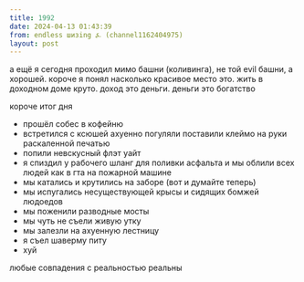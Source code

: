 ```yaml
---
title: 1992
date: 2024-04-13 01:43:39
from: endless шизing ⍼ (channel1162404975)
layout: post
---
```


а ещё я сегодня проходил мимо башни (коливинга), не той evil башни, а хорошей. короче я понял насколько красивое место это. жить в доходном доме круто. доход это деньги. деньги это богатство

короче итог дня
- прошёл собес в кофейню
- встретился с ксюшей ахуенно погуляли поставили клеймо на руки раскаленной печатью
- попили невскусный флэт уайт
- я спиздил у рабочего шланг для поливки асфальта и мы облили всех людей как в гта на пожарной машине
- мы катались и крутились на заборе (вот и думайте теперь)
- мы испугались несуществующей крысы и сидящих бомжей людоедов
- мы поженили разводные мосты 
- мы чуть не съели живую утку
- мы залезли на ахуенную лестницу
- я съел шаверму питу 
- хуй

любые совпадения с реальностью реальны
